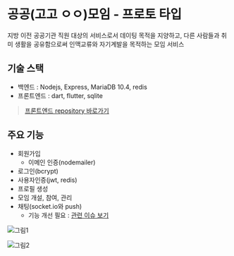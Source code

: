 # 공공(고고 ㅇㅇ)모임 - 프로토 타입

지방 이전 공공기관 직원 대상의 서비스로서 데이팅 목적을 지양하고, 다른 사람들과 취미 생활을 공유함으로써 인맥교류와 자기계발을 목적하는 모임 서비스

## 기술 스택
- 백엔드 : Nodejs, Express, MariaDB 10.4, redis
- 프론트엔드 : dart, flutter, sqlite
> [프론트엔드 repository 바로가기](https://github.com/jerry92k/gogooo-frontend)

## 주요 기능
- 회원가입
  - 이메인 인증(nodemailer)
- 로그인(bcrypt)
- 사용자인증(jwt, redis)
- 프로필 생성
- 모임 개설, 참여, 관리
- 채팅(socket.io와 push)
  - 기능 개선 필요 : [관련 이슈 보기](https://github.com/jerry92k/gogooo-backend/issues/4)

![그림1](https://user-images.githubusercontent.com/62507373/148953475-26efdc34-19b6-4e87-b945-2d14dfcc4189.png)

![그림2](https://user-images.githubusercontent.com/62507373/148953548-9dc1599b-8c87-477d-8aff-66f0e56df196.png)